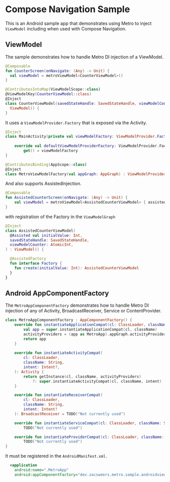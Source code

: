 # Compose Navigation Sample

This is an Android sample app that demonstrates using Metro to inject `ViewModel` including
when used with Compose Navigation.

## ViewModel

The sample demonstrates how to handle Metro DI injection of a ViewModel.

```kotlin
@Composable
fun CounterScreen(onNavigate: (Any) -> Unit) {
  val viewModel = metroViewModel<CounterViewModel>()
}
```

```kotlin
@ContributesIntoMap(ViewModelScope::class)
@ViewModelKey(CounterViewModel::class)
@Inject
class CounterViewModel(savedStateHandle: SavedStateHandle, viewModelCounter: AtomicInt) :
  ViewModel() {
}
```

It uses a `ViewModelProvider.Factory` that is exposed via the Activity.

```kotlin
@Inject
class MainActivity(private val viewModelFactory: ViewModelProvider.Factory) : ComponentActivity() {
    
    override val defaultViewModelProviderFactory: ViewModelProvider.Factory
        get() = viewModelFactory
}
```

```kotlin
@ContributesBinding(AppScope::class)
@Inject
class MetroViewModelFactory(val appGraph: AppGraph) : ViewModelProvider.Factory {
```

And also supports AssistedInjection.

```kotlin
@Composable
fun AssistedCounterScreen(onNavigate: (Any) -> Unit) {
    val viewModel = metroViewModel<AssistedCounterViewModel> { assistedCounterFactory.create(10) }
}
```

with registration of the Factory in the `ViewModelGraph`

```kotlin
@Inject
class AssistedCounterViewModel(
  @Assisted val initialValue: Int,
  savedStateHandle: SavedStateHandle,
  viewModelCounter: AtomicInt,
) : ViewModel() {

  @AssistedFactory
  fun interface Factory {
    fun create(initialValue: Int): AssistedCounterViewModel
  }
}
```

## Android AppComponentFactory

The `MetroAppComponentFactory` demonstrates how to handle Metro DI injection of any of Activity, BroadcastReceiver,
Service or ContentProvider.

```kotlin
class MetroAppComponentFactory : AppComponentFactory() {
    override fun instantiateApplicationCompat(cl: ClassLoader, className: String): Application {
        val app = super.instantiateApplicationCompat(cl, className)
        activityProviders = (app as MetroApp).appGraph.activityProviders
        return app
    }
    
    override fun instantiateActivityCompat(
        cl: ClassLoader,
        className: String,
        intent: Intent?,
    ): Activity {
        return getInstance(cl, className, activityProviders)
            ?: super.instantiateActivityCompat(cl, className, intent)
    }

    override fun instantiateReceiverCompat(
        cl: ClassLoader,
        className: String,
        intent: Intent?
    ): BroadcastReceiver = TODO("Not currently used")

    override fun instantiateServiceCompat(cl: ClassLoader, className: String, intent: Intent?): Service =
        TODO("Not currently used")

    override fun instantiateProviderCompat(cl: ClassLoader, className: String): ContentProvider =
        TODO("Not currently used")
}
```

It must be registered in the `AndroidManifest.xml`.

```xml
  <application
    android:name=".MetroApp"
    android:appComponentFactory="dev.zacsweers.metro.sample.androidviewmodel.components.MetroAppComponentFactory" />
```

